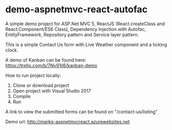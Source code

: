 # demo-aspnetmvc-react-autofac
A simple demo project for ASP.Net MVC 5, ReactJS (React.createClass and React.Component/ES6 Class), Dependency Injection with Autofac, EntityFramework, Repository pattern and Service layer pattern.

This is a simple Contact Us form with Live Weather component and a ticking clock. 

A demo of Kanban can be found here: https://trello.com/b/7Nv91iI6/kanban-demo

How to run project locally:

1. Clone or download project 
2. Open project with Visual Studio 2017
3. Compile
4. Run

A link to view the submitted forms can be found on "/contact-us/listing"

Demo url: http://markg-aspnetmvcreact.azurewebsites.net

